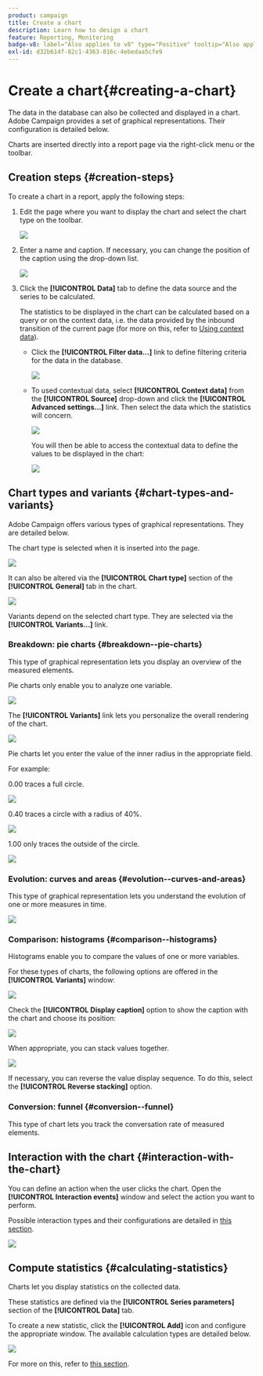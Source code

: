 ```yaml
---
product: campaign
title: Create a chart
description: Learn how to design a chart
feature: Reporting, Monitoring
badge-v8: label="Also applies to v8" type="Positive" tooltip="Also applies to Campaign v8"
exl-id: d32b614f-82c1-4363-816c-4ebedaa5cfe9
---
```

# Create a chart{#creating-a-chart}

 

The data in the database can also be collected and displayed in a chart. Adobe Campaign provides a set of graphical representations. Their configuration is detailed below.

Charts are inserted directly into a report page via the right-click menu or the toolbar.

## Creation steps {#creation-steps}

To create a chart in a report, apply the following steps:

1. Edit the page where you want to display the chart and select the chart type on the toolbar.

   ![](assets/s_advuser_report_page_activity_04.png)

1. Enter a name and caption. If necessary, you can change the position of the caption using the drop-down list.

   ![](assets/s_ncs_advuser_report_wizard_018.png)

1. Click the **[!UICONTROL Data]** tab to define the data source and the series to be calculated.

   The statistics to be displayed in the chart can be calculated based on a query or on the context data, i.e. the data provided by the inbound transition of the current page (for more on this, refer to [Using context data](../../reporting/using/using-the-context.md#using-context-data)).

    * Click the **[!UICONTROL Filter data...]** link to define filtering criteria for the data in the database.
    
      ![](assets/reporting_graph_add_filter.png)

    * To used contextual data, select **[!UICONTROL Context data]** from the **[!UICONTROL Source]** drop-down and click the **[!UICONTROL Advanced settings...]** link. Then select the data which the statistics will concern.
    
      ![](assets/reporting_graph_from_context.png)

      You will then be able to access the contextual data to define the values to be displayed in the chart:
    
      ![](assets/reporting_graph_select-from_context.png)

## Chart types and variants {#chart-types-and-variants}

Adobe Campaign offers various types of graphical representations. They are detailed below.

The chart type is selected when it is inserted into the page. 

![](assets/s_advuser_report_page_activity_04.png)

It can also be altered via the **[!UICONTROL Chart type]** section of the **[!UICONTROL General]** tab in the chart.

![](assets/reporting_change_graph_type.png)

Variants depend on the selected chart type. They are selected via the **[!UICONTROL Variants...]** link.

### Breakdown: pie charts {#breakdown--pie-charts}

This type of graphical representation lets you display an overview of the measured elements.

Pie charts only enable you to analyze one variable.

![](assets/reporting_graph_type_sector_1.png)

The **[!UICONTROL Variants]** link lets you personalize the overall rendering of the chart.

![](assets/reporting_graph_type_sector_2.png)

Pie charts let you enter the value of the inner radius in the appropriate field.

For example:

0.00 traces a full circle.

![](assets/s_ncs_advuser_report_sector_exple1.png)

0.40 traces a circle with a radius of 40%.

![](assets/s_ncs_advuser_report_sector_exple2.png)

1.00 only traces the outside of the circle.

![](assets/s_ncs_advuser_report_sector_exple3.png)

### Evolution: curves and areas {#evolution--curves-and-areas}

This type of graphical representation lets you understand the evolution of one or more measures in time. 

![](assets/reporting_graph_type_curve.png)

### Comparison: histograms {#comparison--histograms}

Histograms enable you to compare the values of one or more variables.

For these types of charts, the following options are offered in the **[!UICONTROL Variants]** window:

![](assets/reporting_select_graph_var.png)

Check the **[!UICONTROL Display caption]** option to show the caption with the chart and choose its position:

![](assets/reporting_select_graph_legend.png)

When appropriate, you can stack values together.

![](assets/reporting_graph_type_histo.png)

If necessary, you can reverse the value display sequence. To do this, select the **[!UICONTROL Reverse stacking]** option.

### Conversion: funnel {#conversion--funnel}

This type of chart lets you track the conversation rate of measured elements.

## Interaction with the chart {#interaction-with-the-chart}

You can define an action when the user clicks the chart. Open the **[!UICONTROL Interaction events]** window and select the action you want to perform.

Possible interaction types and their configurations are detailed in [this section](../../web/using/static-elements-in-a-web-form.md#inserting-html-content).

![](assets/s_ncs_advuser_report_wizard_017.png)

## Compute statistics {#calculating-statistics}

Charts let you display statistics on the collected data.

These statistics are defined via the **[!UICONTROL Series parameters]** section of the **[!UICONTROL Data]** tab.

To create a new statistic, click the **[!UICONTROL Add]** icon and configure the appropriate window. The available calculation types are detailed below.

![](assets/reporting_add_statistics.png)

For more on this, refer to [this section](../../reporting/using/using-the-descriptive-analysis-assistant.md#statistics-calculation).
